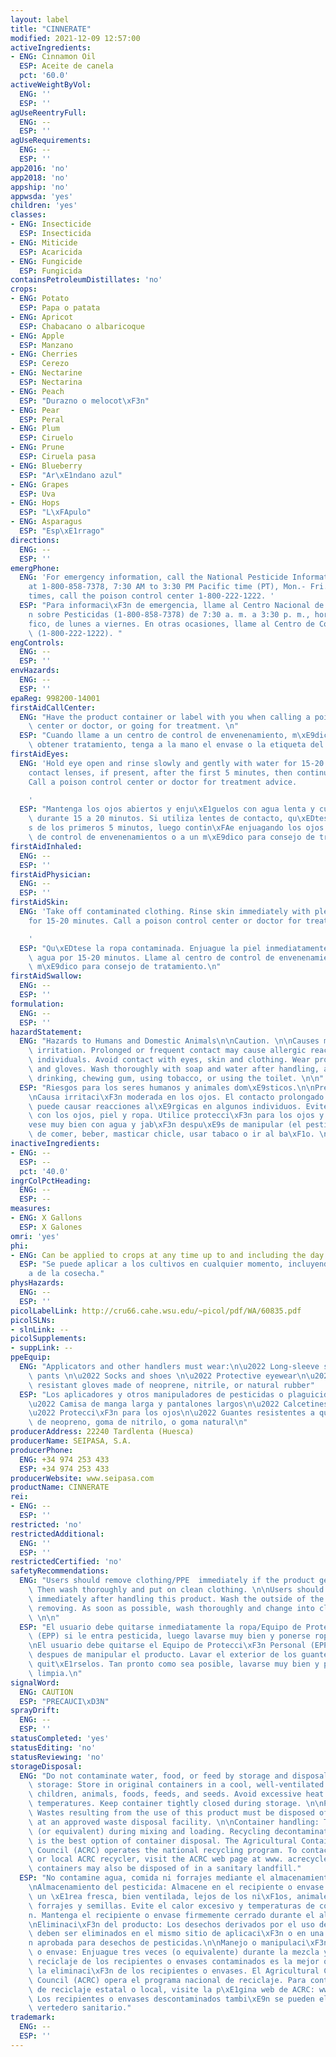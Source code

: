 ```yaml
---
layout: label
title: "CINNERATE"
modified: 2021-12-09 12:57:00
activeIngredients:
- ENG: Cinnamon Oil
  ESP: Aceite de canela
  pct: '60.0'
activeWeightByVol:
  ENG: ''
  ESP: ''
agUseReentryFull:
  ENG: --
  ESP: ''
agUseRequirements:
  ENG: --
  ESP: ''
app2016: 'no'
app2018: 'no'
appship: 'no'
appwsda: 'yes'
children: 'yes'
classes:
- ENG: Insecticide
  ESP: Insecticida
- ENG: Miticide
  ESP: Acaricida
- ENG: Fungicide
  ESP: Fungicida
containsPetroleumDistillates: 'no'
crops:
- ENG: Potato
  ESP: Papa o patata
- ENG: Apricot
  ESP: Chabacano o albaricoque
- ENG: Apple
  ESP: Manzano
- ENG: Cherries
  ESP: Cerezo
- ENG: Nectarine
  ESP: Nectarina
- ENG: Peach
  ESP: "Durazno o melocot\xF3n"
- ENG: Pear
  ESP: Peral
- ENG: Plum
  ESP: Ciruelo
- ENG: Prune
  ESP: Ciruela pasa
- ENG: Blueberry
  ESP: "Ar\xE1ndano azul"
- ENG: Grapes
  ESP: Uva
- ENG: Hops
  ESP: "L\xFApulo"
- ENG: Asparagus
  ESP: "Esp\xE1rrago"
directions:
  ENG: --
  ESP: ''
emergPhone:
  ENG: 'For emergency information, call the National Pesticide Information Center
    at 1-800-858-7378, 7:30 AM to 3:30 PM Pacific time (PT), Mon.- Fri. During other
    times, call the poison control center 1-800-222-1222. '
  ESP: "Para informaci\xF3n de emergencia, llame al Centro Nacional de Informaci\xF3\
    n sobre Pesticidas (1-800-858-7378) de 7:30 a. m. a 3:30 p. m., hora del  Pac\xED\
    fico, de lunes a viernes. En otras ocasiones, llame al Centro de Control de Envenenamientos\
    \ (1-800-222-1222). "
engControls:
  ENG: --
  ESP: ''
envHazards:
  ENG: --
  ESP: ''
epaReg: 998200-14001
firstAidCallCenter:
  ENG: "Have the product container or label with you when calling a poison control\
    \ center or doctor, or going for treatment. \n"
  ESP: "Cuando llame a un centro de control de envenenamiento, m\xE9dico o intente\
    \ obtener tratamiento, tenga a la mano el envase o la etiqueta del producto. "
firstAidEyes:
  ENG: 'Hold eye open and rinse slowly and gently with water for 15-20 minutes. Remove
    contact lenses, if present, after the first 5 minutes, then continue rinsing eye.
    Call a poison control center or doctor for treatment advice.

    '
  ESP: "Mantenga los ojos abiertos y enju\xE1guelos con agua lenta y cuidadosamente\
    \ durante 15 a 20 minutos. Si utiliza lentes de contacto, qu\xEDteselos despu\xE9\
    s de los primeros 5 minutos, luego contin\xFAe enjuagando los ojos. Llame al centro\
    \ de control de envenenamientos o a un m\xE9dico para consejo de tratamiento.\n"
firstAidInhaled:
  ENG: --
  ESP: ''
firstAidPhysician:
  ENG: --
  ESP: ''
firstAidSkin:
  ENG: 'Take off contaminated clothing. Rinse skin immediately with plenty of water
    for 15-20 minutes. Call a poison control center or doctor for treatment advice.

    '
  ESP: "Qu\xEDtese la ropa contaminada. Enjuague la piel inmediatamente con bastante\
    \ agua por 15-20 minutos. Llame al centro de control de envenenamientos o a un\
    \ m\xE9dico para consejo de tratamiento.\n"
firstAidSwallow:
  ENG: --
  ESP: ''
formulation:
  ENG: --
  ESP: ''
hazardStatement:
  ENG: "Hazards to Humans and Domestic Animals\n\nCaution. \n\nCauses moderate eye\
    \ irritation. Prolonged or frequent contact may cause allergic reactions in some\
    \ individuals. Avoid contact with eyes, skin and clothing. Wear protective eyewear\
    \ and gloves. Wash thoroughly with soap and water after handling, and before eating,\
    \ drinking, chewing gum, using tobacco, or using the toilet. \n\n"
  ESP: "Riesgos para los seres humanos y animales dom\xE9sticos.\n\nPrecauci\xF3n.\n\
    \nCausa irritaci\xF3n moderada en los ojos. El contacto prolongado o frecuente\
    \ puede causar reacciones al\xE9rgicas en algunos individuos. Evite el contacto\
    \ con los ojos, piel y ropa. Utilice protecci\xF3n para los ojos y guantes. L\xE1\
    vese muy bien con agua y jab\xF3n despu\xE9s de manipular (el pesticida) y antes\
    \ de comer, beber, masticar chicle, usar tabaco o ir al ba\xF1o. \n\n"
inactiveIngredients:
- ENG: --
  ESP: --
  pct: '40.0'
ingrColPctHeading:
  ENG: --
  ESP: --
measures:
- ENG: X Gallons
  ESP: X Galones
omri: 'yes'
phi:
- ENG: Can be applied to crops at any time up to and including the day of harvest.
  ESP: "Se puede aplicar a los cultivos en cualquier momento, incluyendo el d\xED\
    a de la cosecha."
physHazards:
  ENG: --
  ESP: ''
picolLabelLink: http://cru66.cahe.wsu.edu/~picol/pdf/WA/60835.pdf
picolSLNs:
- slnLink: --
picolSupplements:
- suppLink: --
ppeEquip:
  ENG: "Applicators and other handlers must wear:\n\u2022 Long-sleeve shirt and long\
    \ pants \n\u2022 Socks and shoes \n\u2022 Protective eyewear\n\u2022 Chemical\
    \ resistant gloves made of neoprene, nitrile, or natural rubber"
  ESP: "Los aplicadores y otros manipuladores de pesticidas o plaguicidas deben usar:\n\
    \u2022 Camisa de manga larga y pantalones largos\n\u2022 Calcetines y zapatos\n\
    \u2022 Protecci\xF3n para los ojos\n\u2022 Guantes resistentes a qu\xEDmicos hechos\
    \ de neopreno, goma de nitrilo, o goma natural\n"
producerAddress: 22240 Tardlenta (Huesca)
producerName: SEIPASA, S.A.
producerPhone:
  ENG: +34 974 253 433
  ESP: +34 974 253 433
producerWebsite: www.seipasa.com
productName: CINNERATE
rei:
- ENG: --
  ESP: ''
restricted: 'no'
restrictedAdditional:
  ENG: ''
  ESP: ''
restrictedCertified: 'no'
safetyRecommendations:
  ENG: "Users should remove clothing/PPE  immediately if the product gets inside.\
    \ Then wash thoroughly and put on clean clothing. \n\nUsers should remove PPE\
    \ immediately after handling this product. Wash the outside of the gloves before\
    \ removing. As soon as possible, wash thoroughly and change into clean clothing.\
    \ \n\n"
  ESP: "El usuario debe quitarse inmediatamente la ropa/Equipo de Protecci\xF3n Personal\
    \ (EPP) si le entra pesticida, luego lavarse muy bien y ponerse ropa limpia. \n\
    \nEl usuario debe quitarse el Equipo de Protecci\xF3n Personal (EPP) inmediatamente\
    \ despues de manipular el producto. Lavar el exterior de los guantes antes de\
    \ quit\xE1rselos. Tan pronto como sea posible, lavarse muy bien y ponerse ropa\
    \ limpia.\n"
signalWord:
  ENG: CAUTION
  ESP: "PRECAUCI\xD3N"
sprayDrift:
  ENG: --
  ESP: ''
statusCompleted: 'yes'
statusEditing: 'no'
statusReviewing: 'no'
storageDisposal:
  ENG: "Do not contaminate water, food, or feed by storage and disposal. \n\nPesticide\
    \ storage: Store in original containers in a cool, well-ventilated area away from\
    \ children, animals, foods, feeds, and seeds. Avoid excessive heat and freezing\
    \ temperatures. Keep container tightly closed during storage. \n\nProduct disposal:\
    \ Wastes resulting from the use of this product must be disposed of on site or\
    \ at an approved waste disposal facility. \n\nContainer handling: Triple rinse\
    \ (or equivalent) during mixing and loading. Recycling decontaminated containers\
    \ is the best option of container disposal. The Agricultural Container Recycling\
    \ Council (ACRC) operates the national recycling program. To contact your state\
    \ or local ACRC recycler, visit the ACRC web page at www. acrecycle.org. Decontaminated\
    \ containers may also be disposed of in a sanitary landfill."
  ESP: "No contamine agua, comida ni forrajes mediante el almacenamiento y desecho.\n\
    \nAlmacenamiento del pesticida: Almacene en el recipiente o envase original en\
    \ un \xE1rea fresca, bien ventilada, lejos de los ni\xF1os, animales, alimentos,\
    \ forrajes y semillas. Evite el calor excesivo y temperaturas de congelaci\xF3\
    n. Mantenga el recipiente o envase firmemente cerrado durante el almacenamiento.\n\
    \nEliminaci\xF3n del producto: Los desechos derivados por el uso de este producto\
    \ deben ser eliminados en el mismo sitio de aplicaci\xF3n o en una instalaci\xF3\
    n aprobada para desechos de pesticidas.\n\nManejo o manipulaci\xF3n del recipiente\
    \ o envase: Enjuague tres veces (o equivalente) durante la mezcla y carga. El\
    \ reciclaje de los recipientes o envases contaminados es la mejor opci\xF3n para\
    \ la eliminaci\xF3n de los recipientes o envases. El Agricultural Container Recycling\
    \ Council (ACRC) opera el programa nacional de reciclaje. Para contactar su ACRC\
    \ de reciclaje estatal o local, visite la p\xE1gina web de ACRC: www. Acrecycle.org.\
    \ Los recipientes o envases descontaminados tambi\xE9n se pueden eliminar en un\
    \ vertedero sanitario."
trademark:
  ENG: --
  ESP: ''
---
```

